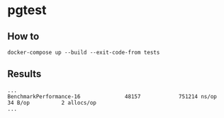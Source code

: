 # pgtest

## How to
```
docker-compose up --build --exit-code-from tests
```

## Results
```
...
BenchmarkPerformance-16              48157            751214 ns/op              34 B/op          2 allocs/op
...
```